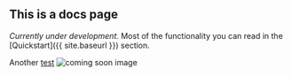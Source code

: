 ## This is a docs page

_Currently under development._ 
Most of the functionality you can read in the [Quickstart]({{ site.baseurl }}) section.

Another [test](https://dimitryzub.github.io/randomit/#-docs)
![coming soon image](https://media.giphy.com/media/26BRLGB7eWATEI1Ik/giphy.gif)